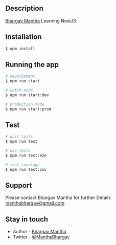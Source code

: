## Description

[Bhargav Mantha](https://bhargavmantha.dev) Learning NestJS.

## Installation

```bash
$ npm install
```

## Running the app

```bash
# development
$ npm run start

# watch mode
$ npm run start:dev

# production mode
$ npm run start:prod
```

## Test

```bash
# unit tests
$ npm run test

# e2e tests
$ npm run test:e2e

# test coverage
$ npm run test:cov
```

## Support

Please contact Bhargav Mantha for further Details manthabhargav@gmail.com 

## Stay in touch

- Author - [Bhargav Mantha](https://BhargavMantha.dev)
- Twitter - [@ManthaBhargav](https://twitter.com/ManthaBhargav)
